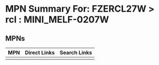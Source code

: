 



# MPN Summary For: FZERCL27W > rcl : MINI_MELF-0207W

## MPNs
  

|MPN|Direct Links|Search Links|
| :--- | :--- | :--- |
||||
